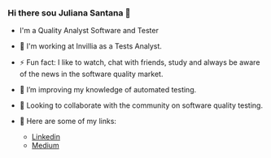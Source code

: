 ### Hi there sou Juliana Santana 👋 


- I'm a Quality Analyst Software and Tester

- 🔭 I'm working at Invillia as a Tests Analyst.

- ⚡ Fun fact: I like to watch, chat with friends, study and always be aware of the news in the software quality market.

- 🌱 I’m improving my knowledge of automated testing.

- 👯 Looking to collaborate with the community on software quality testing.


- 🔗 Here are some of my links:
    -  [Linkedin](https://www.linkedin.com/in/juliana-santana-/)
    -  [Medium](https://medium.com/@julianasantana75)
